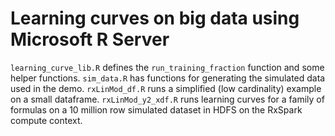 # Learning curves on big data using Microsoft R Server

`learning_curve_lib.R` defines the `run_training_fraction` function and some helper functions.
`sim_data.R` has functions for generating the simulated data used in the demo.
`rxLinMod_df.R` runs a simplified (low cardinality) example on a small dataframe.
`rxLinMod_y2_xdf.R` runs learning curves for a family of formulas on a 10 million row simulated dataset in HDFS on the RxSpark compute context.

